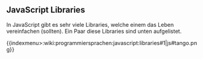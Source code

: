 ## JavaScript Libraries
In JavaScript gibt es sehr viele Libraries, welche einem das Leben vereinfachen (sollten). Ein Paar diese Libraries sind unten aufgelistet.


{{indexmenu>:wiki:programmiersprachen:javascript:libraries#1|js#tango.png}}